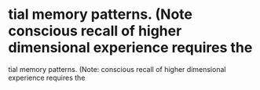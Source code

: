 # tial memory patterns.  (Note conscious recall of higher dimensional experience requires the

tial memory patterns.  (Note: conscious recall of higher dimensional experience requires the